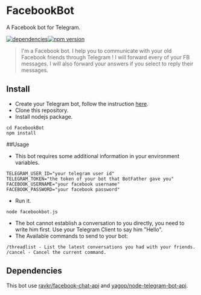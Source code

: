 # FacebookBot
A Facebook bot for Telegram.

[![dependencies](https://img.shields.io/david/Liryna/facebookbot.svg?style=flat-square)](https://david-dm.org/Liryna/facebookbot)[![npm version](http://img.shields.io/npm/v/facebookbot.svg?style=flat-square)](https://www.npmjs.com/package/facebookbot)
>I'm a Facebook bot. I help you to communicate with your old Facebook friends through Telegram ! I will forward every of your FB messages. I will also forward your answers if you select to reply their messages.

## Install
- Create your Telegram bot, follow the instruction [here](https://core.telegram.org/bots#3-how-do-i-create-a-bot).
- Clone this repository.
- Install nodejs package.
```
cd FacebookBot
npm install
```

##Usage
- This bot requires some additional information in your environment variables.
```
TELEGRAM_USER_ID="your telegram user id"
TELEGRAM_TOKEN="the token of your bot that BotFather gave you"
FACEBOOK_USERNAME="your facebook username"
FACEBOOK_PASSWORD="your facebook password"
```
- Run it.
```
node facebookbot.js
```
- The bot cannot establish a conversation to you directly, you need to write him first. Use your Telegram Client to say him "Hello".
- The Available commands to send to your bot:
```
/threadlist - List the latest conversations you had with your friends.
/cancel - Cancel the current command.
```

## Dependencies

This bot use [ravkr/facebook-chat-api](https://github.com/ravkr/facebook-chat-api) and [yagop/node-telegram-bot-api](https://github.com/yagop/node-telegram-bot-api).
